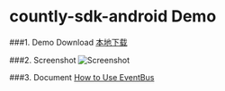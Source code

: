 countly-sdk-android Demo
====================
###1. Demo Download
[本地下载](apk/cuntly-sdk-android-demo.apk?raw=true "点击下载到本地")  

###2. Screenshot
![Screenshot](apk/event-bus-demo.gif)  

###3. Document
[How to Use EventBus](https://github.com/greenrobot/EventBus/blob/master/HOWTO.md)  
